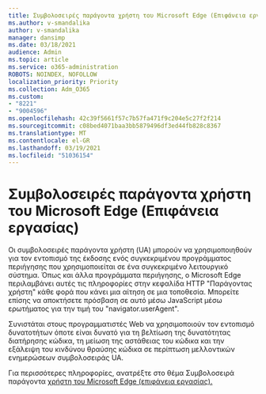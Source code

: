 ```yaml
---
title: Συμβολοσειρές παράγοντα χρήστη του Microsoft Edge (Επιφάνεια εργασίας)
ms.author: v-smandalika
author: v-smandalika
manager: dansimp
ms.date: 03/18/2021
audience: Admin
ms.topic: article
ms.service: o365-administration
ROBOTS: NOINDEX, NOFOLLOW
localization_priority: Priority
ms.collection: Adm_O365
ms.custom:
- "8221"
- "9004596"
ms.openlocfilehash: 42c39f5661f57c7b57fa471f9c204e5c27f2f214
ms.sourcegitcommit: c08bed4071baa3bb5879496df3ed44fb828c8367
ms.translationtype: MT
ms.contentlocale: el-GR
ms.lasthandoff: 03/19/2021
ms.locfileid: "51036154"
---
```

# <a name="microsoft-edge-user-agent-strings-desktop"></a>Συμβολοσειρές παράγοντα χρήστη του Microsoft Edge (Επιφάνεια εργασίας)

Οι συμβολοσειρές παράγοντα χρήστη (UA) μπορούν να χρησιμοποιηθούν για τον εντοπισμό της έκδοσης ενός συγκεκριμένου προγράμματος περιήγησης που χρησιμοποιείται σε ένα συγκεκριμένο λειτουργικό σύστημα. Όπως και άλλα προγράμματα περιήγησης, ο Microsoft Edge περιλαμβάνει αυτές τις πληροφορίες στην κεφαλίδα HTTP "Παράγοντας χρήστη" κάθε φορά που κάνει μια αίτηση σε μια τοποθεσία. Μπορείτε επίσης να αποκτήσετε πρόσβαση σε αυτό μέσω JavaScript μέσω ερωτήματος για την τιμή του "navigator.userAgent".

Συνιστάται στους προγραμματιστές Web να χρησιμοποιούν τον εντοπισμό δυνατοτήτων όποτε είναι δυνατό για τη βελτίωση της δυνατότητας διατήρησης κώδικα, τη μείωση της αστάθειας του κώδικα και την εξάλειψη του κινδύνου θραύσης κώδικα σε περίπτωση μελλοντικών ενημερώσεων συμβολοσειράς UA.

Για περισσότερες πληροφορίες, ανατρέξτε στο θέμα Συμβολοσειρά παράγοντα [χρήστη του Microsoft Edge (επιφάνεια εργασίας).](https://docs.microsoft.com/microsoft-edge/web-platform/user-agent-string)

